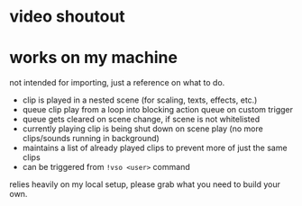 # video shoutout

# works on my machine

not intended for importing, just a reference on what to do.

- clip is played in a nested scene (for scaling, texts, effects, etc.)
- queue clip play from a loop into blocking action queue on custom trigger
- queue gets cleared on scene change, if scene is not whitelisted
- currently playing clip is being shut down on scene play (no more clips/sounds running in background)
- maintains a list of already played clips to prevent more of just the same clips
- can be triggered from `!vso <user>` command

relies heavily on my local setup, please grab what you need to build your own.